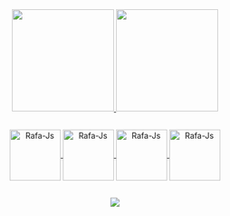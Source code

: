 
<div align="center">
  <a href="https://github.com/MiralhaProgrammer">
  <img height="180em" src="https://github-readme-stats.vercel.app/api/top-langs/?username=MiralhaProgrammer&layout=compact&langs_count=7&theme=dracula"/>
  <img height="180em" src="https://github-readme-stats.vercel.app/api?username=MiralhaProgrammer&show_icons=true&theme=dracula&include_all_commits=true&count_private=true"/>
</div>

  ## 
  
 <div align="center">
    <img align="center" alt="Rafa-Js" height="90" width="90" src="https://cdn.jsdelivr.net/gh/devicons/devicon/icons/android/android-original.svg" />
    <img align="center" alt="Rafa-Js" height="90" width="90" src="https://cdn.jsdelivr.net/gh/devicons/devicon/icons/androidstudio/androidstudio-original.svg"/>
    <img align="center" alt="Rafa-Js" height="90" width="90" src="https://cdn.jsdelivr.net/gh/devicons/devicon/icons/java/java-original.svg" />
    <img align="center" alt="Rafa-Js" height="90" width="90" src="https://cdn.jsdelivr.net/gh/devicons/devicon/icons/kotlin/kotlin-original.svg" />
            
</div>

  ##
  
<div align="center">
  <a href="https://play.google.com/store/apps/developer?id=Conde"><img src="https://img.shields.io/badge/Google_Play-414141?style=for-the-badge&logo=google-play&logoColor=white" target="_blank"></a>
  
  
</div>
  
